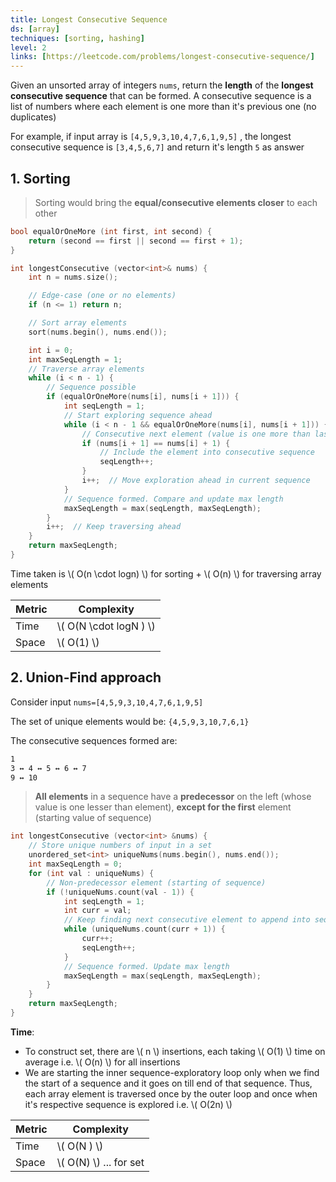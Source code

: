 ```yaml
---
title: Longest Consecutive Sequence
ds: [array]
techniques: [sorting, hashing]
level: 2
links: [https://leetcode.com/problems/longest-consecutive-sequence/]
---
```


Given an unsorted array of integers `nums`, return the **length** of the **longest consecutive sequence** that can be formed. A consecutive sequence is a list of numbers where each element is one more than it's previous one (no duplicates)

For example, if input array is `[4,5,9,3,10,4,7,6,1,9,5]` , the longest consecutive sequence is `[3,4,5,6,7]` and return it's length `5` as answer

## 1. Sorting

> Sorting would bring the **equal/consecutive elements closer** to each other

```cpp
bool equalOrOneMore (int first, int second) {
    return (second == first || second == first + 1);
}

int longestConsecutive (vector<int>& nums) {
    int n = nums.size();

    // Edge-case (one or no elements)
    if (n <= 1) return n;

    // Sort array elements
    sort(nums.begin(), nums.end());

    int i = 0;
    int maxSeqLength = 1;
    // Traverse array elements
    while (i < n - 1) {
        // Sequence possible
        if (equalOrOneMore(nums[i], nums[i + 1])) {
            int seqLength = 1;
            // Start exploring sequence ahead
            while (i < n - 1 && equalOrOneMore(nums[i], nums[i + 1])) {
                // Consecutive next element (value is one more than last seen)
                if (nums[i + 1] == nums[i] + 1) {
                    // Include the element into consecutive sequence
                    seqLength++;
                }
                i++;  // Move exploration ahead in current sequence
            }
            // Sequence formed. Compare and update max length
            maxSeqLength = max(seqLength, maxSeqLength);
        }
        i++;  // Keep traversing ahead
    }
    return maxSeqLength;
}
```

Time taken is \\( O(n \cdot logn) \\) for sorting + \\( O(n) \\) for traversing array elements

| Metric | Complexity               |
| ------ | ------------------------ |
| Time   | \\( O(N \cdot logN ) \\) |
| Space  | \\( O(1) \\)             |

## 2. Union-Find approach

Consider input `nums=[4,5,9,3,10,4,7,6,1,9,5]`

The set of unique elements would be: `{4,5,9,3,10,7,6,1}`

The consecutive sequences formed are:

```txt
1
3 ↔ 4 ↔ 5 ↔ 6 ↔ 7
9 ↔ 10
```

> **All elements** in a sequence have a **predecessor** on the left (whose value is one lesser than element), **except for the first** element (starting value of sequence)

```cpp
int longestConsecutive (vector<int> &nums) {
    // Store unique numbers of input in a set
    unordered_set<int> uniqueNums(nums.begin(), nums.end());
    int maxSeqLength = 0;
    for (int val : uniqueNums) {
        // Non-predecessor element (starting of sequence)
        if (!uniqueNums.count(val - 1)) {
            int seqLength = 1;
            int curr = val;
            // Keep finding next consecutive element to append into sequence
            while (uniqueNums.count(curr + 1)) {
                curr++;
                seqLength++;
            }
            // Sequence formed. Update max length
            maxSeqLength = max(seqLength, maxSeqLength);
        }
    }
    return maxSeqLength;
}
```

**Time**:

- To construct set, there are \\( n \\) insertions, each taking \\( O(1) \\) time on average i.e. \\( O(n) \\) for all insertions
- We are starting the inner sequence-exploratory loop only when we find the start of a sequence and it goes on till end of that sequence. Thus, each array element is traversed once by the outer loop and once when it's respective sequence is explored i.e. \\( O(2n) \\)

| Metric | Complexity               |
| ------ | ------------------------ |
| Time   | \\( O(N ) \\)            |
| Space  | \\( O(N) \\) ... for set |
